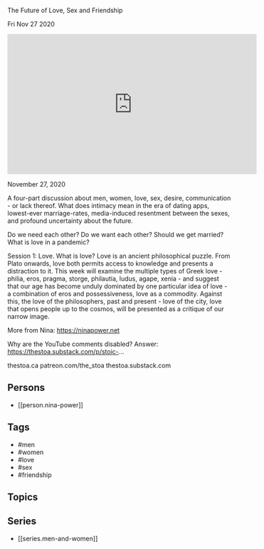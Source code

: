 

 The Future of Love, Sex and Friendship

Fri Nov 27 2020

<iframe width="560" height="315" src="https://www.youtube.com/embed/eONqL9sro74" title="Men & Women: The Future of Love, Sex and Friendship w/ Nina Power. Session 4 (Friendship)" frameborder="0" allow="accelerometer; autoplay; clipboard-write; encrypted-media; gyroscope; picture-in-picture" allowfullscreen ></iframe>

November 27, 2020

A four-part discussion about men, women, love, sex, desire, communication - or lack thereof. What does intimacy mean in the era of dating apps, lowest-ever marriage-rates, media-induced resentment between the sexes, and profound uncertainty about the future.

Do we need each other? Do we want each other? Should we get married? What is love in a pandemic?

Session 1: Love. What is love? Love is an ancient philosophical puzzle. From Plato onwards, love both permits access to knowledge and presents a distraction to it. This week will examine the multiple types of Greek love - philia, eros, pragma, storge, philautia, ludus, agape, xenia - and suggest that our age has become unduly dominated by one particular idea of love - a combination of eros and possessiveness, love as a commodity. Against this, the love of the philosophers, past and present - love of the city, love that opens people up to the cosmos, will be presented as a critique of our narrow image. 

More from Nina: https://ninapower.net

Why are the YouTube comments disabled? Answer: https://thestoa.substack.com/p/stoic-...

thestoa.ca
patreon.com/the_stoa
thestoa.substack.com

## Persons

- [[person.nina-power]]

## Tags

- #men
- #women
- #love
- #sex
- #friendship

## Topics



## Series

- [[series.men-and-women]]

